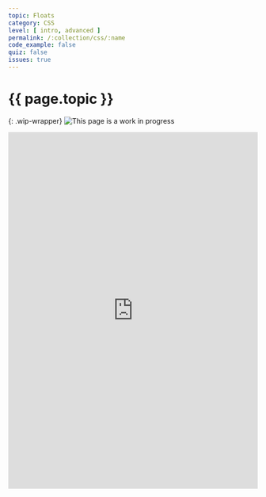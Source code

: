 ```yaml
---
topic: Floats
category: CSS
level: [ intro, advanced ]
permalink: /:collection/css/:name
code_example: false
quiz: false
issues: true
---
```


# {{ page.topic }}

{: .wip-wrapper}
![This page is a work in progress](https://media.giphy.com/media/SwP1HunIXetehTvy43/giphy.gif)

<div class="glitch-embed-wrap" style="height: 720px; width: 100%;">
  <iframe
    src="https://glitch.com/embed/#!/embed/mica-css-floats?path=index.html&previewSize=100&sidebarCollapsed=true"
    title="mica-css-floats on Glitch"
    allow="geolocation; microphone; camera; midi; vr; encrypted-media"
    style="height: 100%; width: 100%; border: 0;">
  </iframe>
</div>
